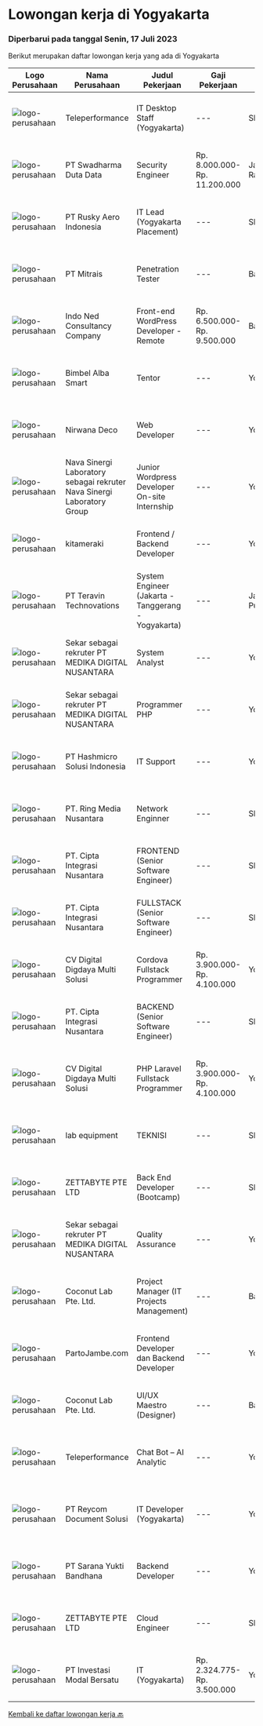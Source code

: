 
  # Lowongan kerja di Yogyakarta

  ### Diperbarui pada tanggal Senin, 17 Juli 2023

  Berikut merupakan daftar lowongan kerja yang ada di Yogyakarta

  |Logo Perusahaan | Nama Perusahaan | Judul Pekerjaan | Gaji Pekerjaan | Lokasi | Deskripsi | Tanggal diunggah | Pranala |
  | -------------- | --------------- | --------------- | --------- | --------- | -------------- | ------- | ----------- |
  |![logo-perusahaan](https://image-service-cdn.seek.com.au/d99766a649e00531b08c4eb8bc4dc379f3e74942/ee4dce1061f3f616224767ad58cb2fc751b8d2dc)|Teleperformance|IT Desktop Staff (Yogyakarta)|---|Sleman|Job Responsibilities- Installing and configuring computer hardware, software, systems, networks, printers and scanners- Monitoring and maintaining...|Rabu, 12 Juli 2023|https://www.jobstreet.co.id/id/job/it-desktop-staff-yogyakarta-4401534?token=0~95e1a707-1625-466b-8c00-74fa41a43d41&sectionRank=1&jobId=jobstreet-id-job-4401534|
|![logo-perusahaan](https://image-service-cdn.seek.com.au/0f683dc67275bb803453d1e92fb7cd7b12b824b6/ee4dce1061f3f616224767ad58cb2fc751b8d2dc)|PT Swadharma Duta Data|Security Engineer|Rp. 8.000.000-Rp. 11.200.000|Jakarta Raya|S1 Jurusan/Prodi Teknik Komputer/ Teknik Informatika (Wajib) Waktu kerja Shift (sesuai dengan jadwal yang ditentukan) Bersedia ditempatkan Palembang...|Kamis, 13 Juli 2023|https://www.jobstreet.co.id/id/job/security-engineer-4402844?token=0~95e1a707-1625-466b-8c00-74fa41a43d41&sectionRank=2&jobId=jobstreet-id-job-4402844|
|![logo-perusahaan](https://image-service-cdn.seek.com.au/9f8d1915d7055f94003f53682e173449fc2854d7/ee4dce1061f3f616224767ad58cb2fc751b8d2dc)|PT Rusky Aero Indonesia|IT Lead (Yogyakarta Placement)|---|Sleman|Responsibilities: Will be a part of one of the reliable Cargo Airlines systems with high throughput and visible end-user impact Work with the...|Jumat, 14 Juli 2023|https://www.jobstreet.co.id/id/job/it-lead-yogyakarta-placement-4405112?token=0~95e1a707-1625-466b-8c00-74fa41a43d41&sectionRank=3&jobId=jobstreet-id-job-4405112|
|![logo-perusahaan](https://image-service-cdn.seek.com.au/969b0c47f133a1e0155056a5d964c63953dd6304/ee4dce1061f3f616224767ad58cb2fc751b8d2dc)|PT Mitrais|Penetration Tester|---|Bali|We are looking for a skilled Security Engineer - Penetration Tester to join our team. The successful candidate will be responsible for identifying,...|Jumat, 14 Juli 2023|https://www.jobstreet.co.id/id/job/penetration-tester-4404845?token=0~95e1a707-1625-466b-8c00-74fa41a43d41&sectionRank=4&jobId=jobstreet-id-job-4404845|
|![logo-perusahaan](https://image-service-cdn.seek.com.au/0a642188b6f444564b4e7d0e61cdd79a37cdf0fa/ee4dce1061f3f616224767ad58cb2fc751b8d2dc)|Indo Ned Consultancy Company|Front-end WordPress Developer - Remote|Rp. 6.500.000-Rp. 9.500.000|Bali|Note: This job is not at IndoNed. You will be working for a Dutch company called U Digital (U B.V.) in Indonesia. U Digital is responsible for the...|Jumat, 14 Juli 2023|https://www.jobstreet.co.id/id/job/front-end-wordpress-developer-remote-4405607?token=0~95e1a707-1625-466b-8c00-74fa41a43d41&sectionRank=5&jobId=jobstreet-id-job-4405607|
|![logo-perusahaan](https://i.ibb.co/sqvTCh9/112815900-stock-vector-no-image-available-icon-flat-vector.webp)|Bimbel Alba Smart|Tentor|---|Yogyakarta|Kualifikasi Min. S1 atau sederajat S1 Jurusan matematika, ilmu komputer, teknik informatika, sistem informasi, manajemen informasi, statistik, atau...|Jumat, 14 Juli 2023|https://www.jobstreet.co.id/id/job/tentor-1036415491?token=0~95e1a707-1625-466b-8c00-74fa41a43d41&sectionRank=6&jobId=jobstreet-id-job-1036415491|
|![logo-perusahaan](https://i.ibb.co/sqvTCh9/112815900-stock-vector-no-image-available-icon-flat-vector.webp)|Nirwana Deco|Web Developer|---|Yogyakarta|Kualifikasi :   Menguasai PHP framework (CI dan laravel).  Menguasai CSS dan Java Script.  Memiliki portofolio.   Bisa mengembangkan CMS wordpress (...|Jumat, 14 Juli 2023|https://www.jobstreet.co.id/id/job/web-developer-1036415310?token=0~95e1a707-1625-466b-8c00-74fa41a43d41&sectionRank=7&jobId=jobstreet-id-job-1036415310|
|![logo-perusahaan](https://i.ibb.co/sqvTCh9/112815900-stock-vector-no-image-available-icon-flat-vector.webp)|Nava Sinergi Laboratory sebagai rekruter Nava Sinergi Laboratory Group|Junior Wordpress Developer On-site Internship|---|Yogyakarta|Junior Wordpress Developer On-site InternshipKualifikasi :- Pendidikan SMA/K atau mahasiswa semester akhir/tidak memiliki kelas aktif- Menguasai...|Kamis, 13 Juli 2023|https://www.jobstreet.co.id/id/job/junior-wordpress-developer-on-site-internship-1036410551?token=0~95e1a707-1625-466b-8c00-74fa41a43d41&sectionRank=8&jobId=jobstreet-id-job-1036410551|
|![logo-perusahaan](https://i.ibb.co/sqvTCh9/112815900-stock-vector-no-image-available-icon-flat-vector.webp)|kitameraki|Frontend / Backend Developer|---|Yogyakarta|You are a Front-End/Back-End Developer who is looking for exciting challenges, this position may interest you!To support our ambitious growth and...|Rabu, 12 Juli 2023|https://www.jobstreet.co.id/id/job/frontend-backend-developer-4402190?token=0~95e1a707-1625-466b-8c00-74fa41a43d41&sectionRank=9&jobId=jobstreet-id-job-4402190|
|![logo-perusahaan](https://image-service-cdn.seek.com.au/7f5c1a5170737cbfb72ba21f6ae2e7b8eb200d86/ee4dce1061f3f616224767ad58cb2fc751b8d2dc)|PT Teravin Technovations|System Engineer (Jakarta - Tanggerang - Yogyakarta)|---|Jakarta Pusat|We are looking for a System Engineer for working closely with internal team to deploy IT projects and working side by side with technical leads to...|Selasa, 11 Juli 2023|https://www.jobstreet.co.id/id/job/system-engineer-jakarta-tanggerang-yogyakarta-4399796?token=0~95e1a707-1625-466b-8c00-74fa41a43d41&sectionRank=10&jobId=jobstreet-id-job-4399796|
|![logo-perusahaan](https://i.ibb.co/sqvTCh9/112815900-stock-vector-no-image-available-icon-flat-vector.webp)|Sekar sebagai rekruter PT MEDIKA DIGITAL NUSANTARA|System Analyst|---|Yogyakarta|PT MEDIKA DIGITAL NUSANTARA bergerak di bidang healthcare technologi membuka lowongan untuk posisi:SYSTEM ANALYST Menguasai salah satu PHP Framework...|Selasa, 11 Juli 2023|https://www.jobstreet.co.id/id/job/system-analyst-1036388352?token=0~95e1a707-1625-466b-8c00-74fa41a43d41&sectionRank=11&jobId=jobstreet-id-job-1036388352|
|![logo-perusahaan](https://i.ibb.co/sqvTCh9/112815900-stock-vector-no-image-available-icon-flat-vector.webp)|Sekar sebagai rekruter PT MEDIKA DIGITAL NUSANTARA|Programmer PHP|---|Yogyakarta|PT MEDIKA DIGITAL NUSANTARA bergerak di bidang healthcare technologi membuka lowongan untuk posisi:Programmer PHP, kualifikasi: Memahami konsep Object...|Selasa, 11 Juli 2023|https://www.jobstreet.co.id/id/job/programmer-php-1036388035?token=0~95e1a707-1625-466b-8c00-74fa41a43d41&sectionRank=12&jobId=jobstreet-id-job-1036388035|
|![logo-perusahaan](https://image-service-cdn.seek.com.au/f6d60ad46f70dbd67cd5ea70ad66341689963cbd/ee4dce1061f3f616224767ad58cb2fc751b8d2dc)|PT Hashmicro Solusi Indonesia|IT Support|---|Yogyakarta|Responsibilities: Assist customers in troubleshooting problems, diagnose issues with software installation and application, identify sources of the...|Jumat, 07 Juli 2023|https://www.jobstreet.co.id/id/job/it-support-4397105?token=0~95e1a707-1625-466b-8c00-74fa41a43d41&sectionRank=13&jobId=jobstreet-id-job-4397105|
|![logo-perusahaan](https://image-service-cdn.seek.com.au/05c4a06968da47886829117565b0a6feb28b4897/ee4dce1061f3f616224767ad58cb2fc751b8d2dc)|PT. Ring Media Nusantara|Network Enginner|---|Sleman|-Pendidikan Min. SMK, Diploma (D3) / sarjana (S1) Ilmu Komputer, sistem informasi, Teknik komputer, atau Pendidikan yang setara.-Diutamakan memiliki...|Selasa, 11 Juli 2023|https://www.jobstreet.co.id/id/job/network-enginner-1036388709?token=0~95e1a707-1625-466b-8c00-74fa41a43d41&sectionRank=14&jobId=jobstreet-id-job-1036388709|
|![logo-perusahaan](https://i.ibb.co/sqvTCh9/112815900-stock-vector-no-image-available-icon-flat-vector.webp)|PT. Cipta Integrasi Nusantara|FRONTEND (Senior  Software Engineer)|---|Sleman|Fulltime Onsite (WFO) at Seturan, Sleman, YogyakartaRequirements :- Bachelor's degree in computer science, information technology, or a related field-...|Kamis, 13 Juli 2023|https://www.jobstreet.co.id/id/job/frontend-senior-software-engineer-1036410669?token=0~95e1a707-1625-466b-8c00-74fa41a43d41&sectionRank=15&jobId=jobstreet-id-job-1036410669|
|![logo-perusahaan](https://i.ibb.co/sqvTCh9/112815900-stock-vector-no-image-available-icon-flat-vector.webp)|PT. Cipta Integrasi Nusantara|FULLSTACK (Senior Software Engineer)|---|Sleman|Fulltime Onsite (WFO) at Seturan, Sleman, YogyakartaRequirements :- Bachelor's degree in computer science, information technology, or a related field-...|Kamis, 13 Juli 2023|https://www.jobstreet.co.id/id/job/fullstack-senior-software-engineer-1036410580?token=0~95e1a707-1625-466b-8c00-74fa41a43d41&sectionRank=16&jobId=jobstreet-id-job-1036410580|
|![logo-perusahaan](https://image-service-cdn.seek.com.au/d414b127491f25f04c17e91e9657cb0bfda6d934/ee4dce1061f3f616224767ad58cb2fc751b8d2dc)|CV Digital Digdaya Multi Solusi|Cordova Fullstack Programmer|Rp. 3.900.000-Rp. 4.100.000|Yogyakarta|Kami di Yogyakarta sedang membutuhkan fulltimer full-stack programmer Cordova untuk dikontrak selama pelaksanaan suatu project.Pekerjaan bersifat work...|Senin, 10 Juli 2023|https://www.jobstreet.co.id/id/job/cordova-fullstack-programmer-4399606?token=0~95e1a707-1625-466b-8c00-74fa41a43d41&sectionRank=17&jobId=jobstreet-id-job-4399606|
|![logo-perusahaan](https://i.ibb.co/sqvTCh9/112815900-stock-vector-no-image-available-icon-flat-vector.webp)|PT. Cipta Integrasi Nusantara|BACKEND (Senior  Software Engineer)|---|Sleman|Fulltime Onsite (WFO) at Seturan, Sleman, YogyakartaRequirements :- Bachelor's degree in computer science, information technology, or a related field-...|Kamis, 13 Juli 2023|https://www.jobstreet.co.id/id/job/backend-senior-software-engineer-1036410492?token=0~95e1a707-1625-466b-8c00-74fa41a43d41&sectionRank=18&jobId=jobstreet-id-job-1036410492|
|![logo-perusahaan](https://image-service-cdn.seek.com.au/753468adf13b25f9fe1b3b78cbbce2ee6cee7806/ee4dce1061f3f616224767ad58cb2fc751b8d2dc)|CV Digital Digdaya Multi Solusi|PHP Laravel Fullstack Programmer|Rp. 3.900.000-Rp. 4.100.000|Yogyakarta|Kami di Yogyakarta sedang membutuhkan fulltimer full-stack programmer PHP Laravel untuk dikontrak selama pelaksanaan suatu project.Pekerjaan bersifat...|Minggu, 09 Juli 2023|https://www.jobstreet.co.id/id/job/php-laravel-fullstack-programmer-4397887?token=0~95e1a707-1625-466b-8c00-74fa41a43d41&sectionRank=19&jobId=jobstreet-id-job-4397887|
|![logo-perusahaan](https://image-service-cdn.seek.com.au/be545b9d78d3c904fa7c19ff8ee33a07efc8c781/ee4dce1061f3f616224767ad58cb2fc751b8d2dc)|lab equipment|TEKNISI|---|Sleman|Kualifikasi Usia maksimal 30 tahun Pendidikan D3/S1 Elektro Medis, Elektro, Mekatronika, Instrumentasi. Fresh graduated welcome Mau belajar dan...|Senin, 10 Juli 2023|https://www.jobstreet.co.id/id/job/teknisi-4398725?token=0~95e1a707-1625-466b-8c00-74fa41a43d41&sectionRank=20&jobId=jobstreet-id-job-4398725|
|![logo-perusahaan](https://image-service-cdn.seek.com.au/a9ad8fdd00d66418bb5e9ec41ddbc2318ccec822/ee4dce1061f3f616224767ad58cb2fc751b8d2dc)|ZETTABYTE PTE LTD|Back End Developer (Bootcamp)|---|Sleman|Qualifications: Domicile in Yogyakarta or Bali Open for fresh graduate/final year students Love logic in general Willing to learn and can work with a...|Sabtu, 08 Juli 2023|https://www.jobstreet.co.id/id/job/back-end-developer-bootcamp-4397848?token=0~95e1a707-1625-466b-8c00-74fa41a43d41&sectionRank=21&jobId=jobstreet-id-job-4397848|
|![logo-perusahaan](https://i.ibb.co/sqvTCh9/112815900-stock-vector-no-image-available-icon-flat-vector.webp)|Sekar sebagai rekruter PT MEDIKA DIGITAL NUSANTARA|Quality Assurance|---|Yogyakarta|PT MEDIKA DIGITAL NUSANTARA bergerak di bidang healthcare technologi membuka lowongan untuk posisi:QUALITY ASSURANCE  Menguasai computer programming...|Selasa, 11 Juli 2023|https://www.jobstreet.co.id/id/job/quality-assurance-1036388152?token=0~95e1a707-1625-466b-8c00-74fa41a43d41&sectionRank=22&jobId=jobstreet-id-job-1036388152|
|![logo-perusahaan](https://i.ibb.co/sqvTCh9/112815900-stock-vector-no-image-available-icon-flat-vector.webp)|Coconut Lab Pte. Ltd.|Project Manager (IT Projects Management)|---|Bali|Calling all champions of innovation and masterful organizers! Are you ready to embark on an exhilarating journey with Coconut Lab's dynamic and...|Kamis, 06 Juli 2023|https://www.jobstreet.co.id/id/job/project-manager-it-projects-management-10922295/origin/sg?token=0~95e1a707-1625-466b-8c00-74fa41a43d41&sectionRank=23&jobId=jobstreet-sg-job-10922295|
|![logo-perusahaan](https://i.ibb.co/sqvTCh9/112815900-stock-vector-no-image-available-icon-flat-vector.webp)|PartoJambe.com|Frontend Developer dan Backend Developer|---|Yogyakarta|Homebase YogyakartaRemote, Work from HomeFrontend : 2+ Years Experience in software development. Knowledge in Agile methodology of running projects....|Kamis, 13 Juli 2023|https://www.jobstreet.co.id/id/job/frontend-developer-dan-backend-developer-4402932?token=0~95e1a707-1625-466b-8c00-74fa41a43d41&sectionRank=24&jobId=jobstreet-id-job-4402932|
|![logo-perusahaan](https://i.ibb.co/sqvTCh9/112815900-stock-vector-no-image-available-icon-flat-vector.webp)|Coconut Lab Pte. Ltd.|UI/UX Maestro (Designer)|---|Bali|Are you a seasoned design maestro with a passion for leading and inspiring creative teams? Look no further! Coconut Lab, a dynamic and innovative...|Kamis, 06 Juli 2023|https://www.jobstreet.co.id/id/job/ui-ux-maestro-designer-10923068/origin/sg?token=0~95e1a707-1625-466b-8c00-74fa41a43d41&sectionRank=25&jobId=jobstreet-sg-job-10923068|
|![logo-perusahaan](https://image-service-cdn.seek.com.au/d99766a649e00531b08c4eb8bc4dc379f3e74942/ee4dce1061f3f616224767ad58cb2fc751b8d2dc)|Teleperformance|Chat Bot – AI Analytic|---|Yogyakarta|Location:YOGAYAKARTA SITEDescription: Applying data analysis techniques to analyze logs and user feedback to improve the coverage, resolution rate and...|Jumat, 07 Juli 2023|https://www.jobstreet.co.id/id/job/chat-bot-ai-analytic-4397492?token=0~95e1a707-1625-466b-8c00-74fa41a43d41&sectionRank=26&jobId=jobstreet-id-job-4397492|
|![logo-perusahaan](https://image-service-cdn.seek.com.au/02dae94f6eb782fa938bf642ce7d40db12319b7c/ee4dce1061f3f616224767ad58cb2fc751b8d2dc)|PT Reycom Document Solusi|IT Developer (Yogyakarta)|---|Yogyakarta|Qualfication Candidate must possess at least Bachelor's Degree in Engineering (Computer/Telecommunication), Computer Science/Information Technology or...|Kamis, 06 Juli 2023|https://www.jobstreet.co.id/id/job/it-developer-yogyakarta-4395588?token=0~95e1a707-1625-466b-8c00-74fa41a43d41&sectionRank=27&jobId=jobstreet-id-job-4395588|
|![logo-perusahaan](https://image-service-cdn.seek.com.au/d532815e7d216534ef42926c57edf5adad2c549a/ee4dce1061f3f616224767ad58cb2fc751b8d2dc)|PT Sarana Yukti Bandhana|Backend Developer|---|Yogyakarta|Job Description : Participate in the entire application life cycle, focusing on coding Write clean and maintainable code based on given requirement...|Kamis, 06 Juli 2023|https://www.jobstreet.co.id/id/job/backend-developer-4395226?token=0~95e1a707-1625-466b-8c00-74fa41a43d41&sectionRank=28&jobId=jobstreet-id-job-4395226|
|![logo-perusahaan](https://image-service-cdn.seek.com.au/a9ad8fdd00d66418bb5e9ec41ddbc2318ccec822/ee4dce1061f3f616224767ad58cb2fc751b8d2dc)|ZETTABYTE PTE LTD|Cloud Engineer|---|Sleman|Qualification: Living in Yogyakarta or willing to relocate to Yogyakarta Graduated from IT related field Minimum 2 years of experience in related...|Jumat, 07 Juli 2023|https://www.jobstreet.co.id/id/job/cloud-engineer-4396943?token=0~95e1a707-1625-466b-8c00-74fa41a43d41&sectionRank=29&jobId=jobstreet-id-job-4396943|
|![logo-perusahaan](https://image-service-cdn.seek.com.au/056c856bcfe6df39cbdcdfde80bbbf9b8050a11d/ee4dce1061f3f616224767ad58cb2fc751b8d2dc)|PT Investasi Modal Bersatu|IT (Yogyakarta)|Rp. 2.324.775-Rp. 3.500.000|Yogyakarta|KUALIFIKASI : Maksimal 35 Tahun Kandidat harus memiliki setidaknya Diploma, Gelar Sarjana di Ilmu Komputer/ teknologi Informasi atau setara Setidaknya...|Selasa, 04 Juli 2023|https://www.jobstreet.co.id/id/job/it-yogyakarta-4392841?token=0~95e1a707-1625-466b-8c00-74fa41a43d41&sectionRank=30&jobId=jobstreet-id-job-4392841|


  [Kembali ke daftar lowongan kerja 🔙](../README.md#daftar-lowongan-kerja)
  